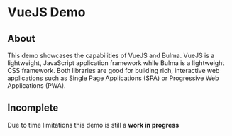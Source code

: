 # VueJS Demo

## About

This demo showcases the capabilities of VueJS and Bulma.  VueJS is a lightweight, JavaScript application framework while Bulma is a lightweight CSS framework.  Both libraries are good for building rich, interactive web applications such as Single Page Applications (SPA) or Progressive Web Applications (PWA).

## **Incomplete**

Due to time limitations this demo is still a **work in progress**
